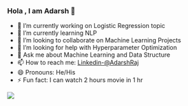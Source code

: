 ### Hola , I am Adarsh 👋

- 🔭 I’m currently working on Logistic Regression topic
- 🌱 I’m currently learning NLP
- 👯 I’m looking to collaborate on Machine Learning Projects
- 🤔 I’m looking for help with Hyperparameter Optimization
- 💬 Ask me about Machine Learning and Data Structure
- 📫 How to reach me: [Linkedin-@AdarshRaj](https://www.linkedin.com/in/adarsh-raj-82269016a/)
- 😄 Pronouns: He/His
- ⚡ Fun fact: I can watch 2 hours movie in 1 hr

<img src="https://github-readme-stats.vercel.app/api?username=AdarshRaj9&&show_icons=true&title_color=ffffff&icon_color=bb2acf&text_color=daf7dc&bg_color=151515">
